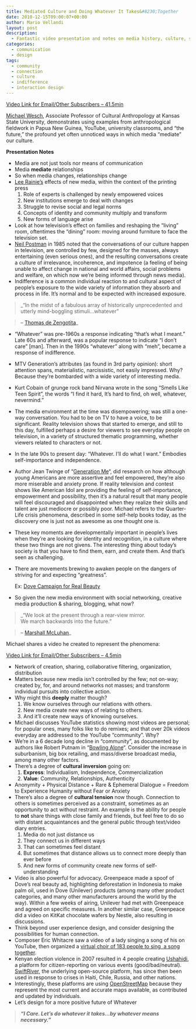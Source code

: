 ```yaml
---
title: Mediated Culture and Doing Whatever It Takes&#8230;Together
date: 2010-12-15T09:00:07+00:00
author: Mario Vellandi
layout: post
description:
  - Fantastic video presentation and notes on media history, culture, society, indifference, social and new media, sharing, and the positive future opportunities
categories:
  - communication
  - design
tags:
  - community
  - connection
  - culture
  - indifference
  - interaction design
---
```

[Video Link for Email/Other Subscribers &#8211; 41.5min](http://vimeo.com/15201366)

[Michael Wesch](http://ksuanth.weebly.com/wesch.html), Associate Professor of Cultural Anthropology at Kansas State University, demonstrates using examples from anthropological fieldwork in Papua New Guinea, YouTube, university classrooms, and “the future,” the profound yet often unnoticed ways in which media “mediate” our culture.

__Presentation Notes__

  * Media are not just tools nor means of communication
  * Media **mediate** relationships
  * So when media changes, relationships change
  * [Lee Rainie&#8217;s](http://pewinternet.com/Experts/Lee-Rainie.aspx) effects of new media, within the context of the printing press
      1. Role of experts is challenged by newly empowered voices
      2. New institutions emerge to deal with changes
      3. Struggle to revise social and legal norms
      4. Concepts of identity and community multiply and transform
      5. New forms of language arise
  * Look at how television&#8217;s effect on families and reshaping the &#8220;living&#8221; room, oftentimes the &#8220;dining&#8221; room: moving around furniture to face the television set.
  * [Neil Postman](http://en.wikipedia.org/wiki/Neil_Postman) in 1985 noted that the conversations of our culture happen in television, are controlled by few, designed for the masses, always entertaining (even serious ones), and the resulting conversations create a culture of irrelevance, incoherence, and impotence (a feeling of being unable to affect change in national and world affairs, social problems and welfare, on which now we&#8217;re being informed through news media).
  * Indifference is a common individual reaction to and cultural aspect of people&#8217;s exposure to the wide variety of information they absorb and process in life. It&#8217;s normal and to be expected with increased exposure.

> _&#8220;In the midst of a fabulous array of historically unprecedented and utterly mind-boggling stimuli&#8230;whatever&#8221;

> &#8211; [Thomas de Zengotita](http://en.wikipedia.org/wiki/Thomas_de_Zengotita)_

  * &#8220;Whatever&#8221; was pre-1960s a response indicating &#8220;that&#8217;s what I meant.&#8221; Late 60s and afterward, was a popular response to indicate &#8220;I don&#8217;t care&#8221; [man]. Then in the 1990s &#8220;whatever&#8221; along with &#8220;meh&#8221;, became a response of indifference.
  * MTV Generation&#8217;s attributes (as found in 3rd party opinion): short attention spans, materialistic, narcissistic, not easily impressed. Why? Because they&#8217;re bombarded with a wide variety of interesting media.
  * Kurt Cobain of grunge rock band Nirvana wrote in the song &#8220;Smells Like Teen Spirit&#8221;, the words &#8220;I find it hard, It&#8217;s hard to find, oh well, whatever, nevermind.&#8221;
  * The media environment at the time was disempowering; was still a one-way conversation. You had to be on TV to have a voice, to be significant. Reality television shows that started to emerge, and still to this day, fulfilled perhaps a desire for viewers to see everyday people on television, in a variety of structured thematic programming, whether viewers related to characters or not.
  * In the late 90s to present day: &#8220;Whatever. I&#8217;ll do what I want.&#8221; Embodies self-importance and independence.
  * Author Jean Twinge of &#8220;[Generation Me](http://www.amazon.com/gp/product/0743276981?ie=UTF8&tag=melodinmarke-20&linkCode=as2&camp=1789&creative=390957&creativeASIN=0743276981)&#8220;, did research on how although young Americans are more assertive and feel empowered, they&#8217;re also more miserable and anxiety prone. If reality television and contest shows like American Idol are providing the feeling of self-importance, empowerment and possibility, then it&#8217;s a natural result that many people will feel discouraged and disappointed when they realize their skills and talent are just mediocre or possibly poor. Michael refers to the Quarter-Life crisis phenomena, described in some self-help books today, as the discovery one is just not as awesome as one thought one is.
  * These key moments are developmentally important in people&#8217;s lives when they&#8217;re are looking for identity and recognition, in a culture where these two things are not givens. The interesting thing about today&#8217;s society is that you have to find them, earn, and create them. And that&#8217;s seen as challenging.
  * There are movements brewing to awaken people on the dangers of striving for and expecting &#8220;greatness&#8221;.

    Ex: [Dove Campaign for Real Beauty](http://www.campaignforrealbeauty.com/)
  * So given the new media environment with social networking, creative media production & sharing, blogging, what now?

> _&#8220;We look at the present through a rear-view mirror.<br /> We march backwards into the future.&#8221;

> &#8211; [Marshall McLuhan](http://en.wikipedia.org/wiki/Marshall_McLuhan)_

Michael shares a video he created to represent the phenomena:

[Video Link for Email/Other Subscribers &#8211; 4.5min](http://www.youtube.com/watch?v=6gmP4nk0EOE)

  * Network of creation, sharing, collaborative filtering, organization, distribution
  * Matters because new media isn&#8217;t controlled by the few; not on-way; created by, for, and around networks not masses; and transform individual pursuits into collective action.
  * Why might this **deeply** matter though?
      1. We know ourselves through our relations with others.
      2. New media create new ways of relating to others.
      3. And it&#8217;ll create new ways of knowing ourselves.
  * Michael discusses YouTube statistics showing most videos are personal; for popular ones, many folks like to do remixes; and that over 20k videos everyday are addressed to the YouTube &#8220;community&#8221;. Why?
  * We&#8217;re in a 6 decade long decline in &#8220;community&#8221;, as documented by authors like Robert Putnam in &#8220;[Bowling Alone](http://www.amazon.com/gp/product/0743203046?ie=UTF8&tag=melodinmarke-20&linkCode=as2&camp=1789&creative=390957&creativeASIN=0743203046)&#8220;. Consider the increase in suburbanism, big box retailing, and mass/diverse broadcast media, among many other factors.
  * There&#8217;s a degree of **cultural inversion** going on:
      1. **Express**: Individualism, Independence, Commercialization
      2. **Value**: Community, Relationships, Authenticity
  * Anonymity + Physical Distance + Rare & Ephemeral Dialogue = Freedom to Experience Humanity without Fear or Anxiety
  * There&#8217;s also a degree of **cultural tension** now though. Connection to others is sometimes perceived as a constraint, sometimes as an opportunity to act without restraint. An example is the ability for people to **not** share things with close family and friends, but feel free to do so with distant acquaintances and the general public through text/video diary entries.
      1. Media do not just distance us
      2. They connect us in different ways
      3. That can sometimes feel distant
      4. But sometimes that distance allows us to connect more deeply than ever before
      5. And new forms of community create new forms of self-understanding
  * Video is also powerful for advocacy. Greenpeace made a spoof of Dove&#8217;s real beauty ad, highlighting deforestation in Indonesia to make palm oil, used in Dove (Unilever) products (among many other product categories, and many other manufacturers around the world by the way). Within a few weeks of airing, Unilever had met with Greenpeace and agreed on specific measures. In another similar case, Greenpeace did a video on KitKat chocolate wafers by Nestle, also resulting in discussions.
  * Think beyond user experience design, and consider designing the possibilities for human connection.
  * Composer Eric Whitacre saw a video of a lady singing a song of his on YouTube, then organized a [virtual choir of 183 people to sing  a song together](http://www.youtube.com/watch?v=D7o7BrlbaDs).
  * Kenyan election violence in 2007 resulted in 4 people creating [Ushahidi](http://www.ushahidi.com/), a platform for citizen-reporting on various events (good/bad/neutral). [SwiftRiver](http://swift.ushahidi.com/), the underlying open-source platform, has since then been used in response to crises in Haiti, Chile, Russia, and other nations.
  * Interestingly, these platforms are using [OpenStreetMap](http://www.openstreetmap.org/) because they represent the most current and accurate maps available, as contributed and updated by individuals.
  * Let&#8217;s design for a more positive future of Whatever

> *__&#8220;I Care. Let&#8217;s do whatever it takes&#8230;by whatever means necessary.&#8221;__*
